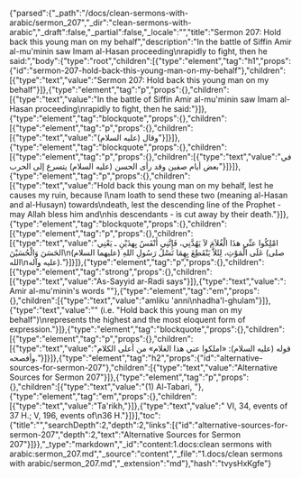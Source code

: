 {"parsed":{"_path":"/docs/clean-sermons-with-arabic/sermon_207","_dir":"clean-sermons-with-arabic","_draft":false,"_partial":false,"_locale":"","title":"Sermon 207:  Hold back this young man on my behalf","description":"In the battle of Siffin Amir al-mu'minin saw Imam al-Hasan proceeding\nrapidly to fight, then he said:","body":{"type":"root","children":[{"type":"element","tag":"h1","props":{"id":"sermon-207-hold-back-this-young-man-on-my-behalf"},"children":[{"type":"text","value":"Sermon 207:  Hold back this young man on my behalf"}]},{"type":"element","tag":"p","props":{},"children":[{"type":"text","value":"In the battle of Siffin Amir al-mu'minin saw Imam al-Hasan proceeding\nrapidly to fight, then he said:"}]},{"type":"element","tag":"blockquote","props":{},"children":[{"type":"element","tag":"p","props":{},"children":[{"type":"text","value":"وقال (عليه السلام)"}]}]},{"type":"element","tag":"blockquote","props":{},"children":[{"type":"element","tag":"p","props":{},"children":[{"type":"text","value":"في بعض أيام صفين وقد رأى الحسن (عليه السلام) يتسرع إلى الحرب"}]}]},{"type":"element","tag":"p","props":{},"children":[{"type":"text","value":"Hold back this young man on my behalf, lest he causes my ruin, because I\nam loath to send these two (meaning al-Hasan and al-Husayn) towards\ndeath, lest the descending line of the Prophet - may Allah bless him and\nhis descendants - is cut away by their death."}]},{"type":"element","tag":"blockquote","props":{},"children":[{"type":"element","tag":"p","props":{},"children":[{"type":"text","value":"امْلِكُوا عنِّي هذَا الْغُلاَمَ لاَ يَهُدَّنِي، فَإِنَّنِي أَنْفَسُ بِهذَيْنِ ـ يَعْنِي الحَسَنَ وَالْحُسَيْنَ\n(عليهما السلام) عَلَى الْمَوْتِ، لِئَلاَّ يَنْقَطِعَ بِهِمَا نَسْلُ رَسُولِ اللهِ (صلى الله\nعليه وآله)."}]}]},{"type":"element","tag":"p","props":{},"children":[{"type":"element","tag":"strong","props":{},"children":[{"type":"text","value":"As-Sayyid ar-Radi says"}]},{"type":"text","value":": Amir al-mu'minin's words \""},{"type":"element","tag":"em","props":{},"children":[{"type":"text","value":"amliku 'anni\nhadha'l-ghulam"}]},{"type":"text","value":"\" (i.e. \"Hold back this young man on my behalf\")\nrepresents the highest and the most eloquent form of expression."}]},{"type":"element","tag":"blockquote","props":{},"children":[{"type":"element","tag":"p","props":{},"children":[{"type":"text","value":"قوله (عليه السلام): «املكوا عني هذا الغلام» من أعلى الكلام وأفصحه."}]}]},{"type":"element","tag":"h2","props":{"id":"alternative-sources-for-sermon-207"},"children":[{"type":"text","value":"Alternative Sources for Sermon 207"}]},{"type":"element","tag":"p","props":{},"children":[{"type":"text","value":"(1) Al-Tabari, "},{"type":"element","tag":"em","props":{},"children":[{"type":"text","value":"Ta'rikh,"}]},{"type":"text","value":" VI, 34, events of 37 H.; V, 196, events of\n36 H."}]}],"toc":{"title":"","searchDepth":2,"depth":2,"links":[{"id":"alternative-sources-for-sermon-207","depth":2,"text":"Alternative Sources for Sermon 207"}]}},"_type":"markdown","_id":"content:1.docs:clean sermons with arabic:sermon_207.md","_source":"content","_file":"1.docs/clean sermons with arabic/sermon_207.md","_extension":"md"},"hash":"tvysHxKgfe"}